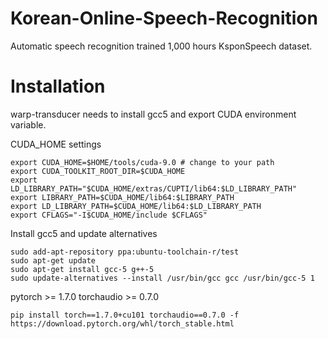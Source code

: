 # Korean-Online-Speech-Recognition
Automatic speech recognition trained 1,000 hours KsponSpeech dataset.

# Installation
warp-transducer needs to install gcc5 and export CUDA environment variable.

CUDA_HOME settings
```
export CUDA_HOME=$HOME/tools/cuda-9.0 # change to your path
export CUDA_TOOLKIT_ROOT_DIR=$CUDA_HOME
export LD_LIBRARY_PATH="$CUDA_HOME/extras/CUPTI/lib64:$LD_LIBRARY_PATH"
export LIBRARY_PATH=$CUDA_HOME/lib64:$LIBRARY_PATH
export LD_LIBRARY_PATH=$CUDA_HOME/lib64:$LD_LIBRARY_PATH
export CFLAGS="-I$CUDA_HOME/include $CFLAGS"
```

Install gcc5 and update alternatives
```
sudo add-apt-repository ppa:ubuntu-toolchain-r/test
sudo apt-get update
sudo apt-get install gcc-5 g++-5
sudo update-alternatives --install /usr/bin/gcc gcc /usr/bin/gcc-5 1
```

pytorch >= 1.7.0
torchaudio >= 0.7.0
```
pip install torch==1.7.0+cu101 torchaudio==0.7.0 -f https://download.pytorch.org/whl/torch_stable.html
```